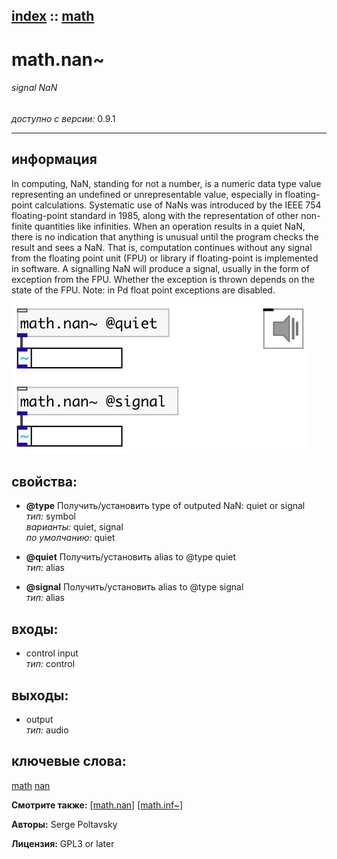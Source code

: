 [index](index.html) :: [math](category_math.html)
---

# math.nan~

###### signal NaN

*доступно с версии:* 0.9.1

---


## информация
In computing, NaN, standing for not a number, is a numeric data type value representing an undefined or unrepresentable value, especially in floating-point calculations. Systematic use of NaNs was introduced by the IEEE 754 floating-point standard in 1985, along with the representation of other non-finite quantities like infinities. When an operation results in a quiet NaN, there is no indication that anything is unusual until the program checks the result and sees a NaN. That is, computation continues without any signal from the floating point unit (FPU) or library if floating-point is implemented in software. A signalling NaN will produce a signal, usually in the form of exception from the FPU. Whether the exception is thrown depends on the state of the FPU. Note: in Pd float point exceptions are disabled.


[![example](../examples/img/math.nan~.jpg)](../examples/pd/math.nan~.pd)







## свойства:

* **@type** 
Получить/установить type of outputed NaN: quiet or signal<br>
_тип:_ symbol<br>
_варианты:_ quiet, signal<br>
_по умолчанию:_ quiet<br>

* **@quiet** 
Получить/установить alias to @type quiet<br>
_тип:_ alias<br>

* **@signal** 
Получить/установить alias to @type signal<br>
_тип:_ alias<br>



## входы:

* control input<br>
_тип:_ control



## выходы:

* output<br>
_тип:_ audio



## ключевые слова:

[math](keywords/math.html)
[nan](keywords/nan.html)



**Смотрите также:**
[\[math.nan\]](math.nan.html)
[\[math.inf~\]](math.inf~.html)




**Авторы:** Serge Poltavsky




**Лицензия:** GPL3 or later





